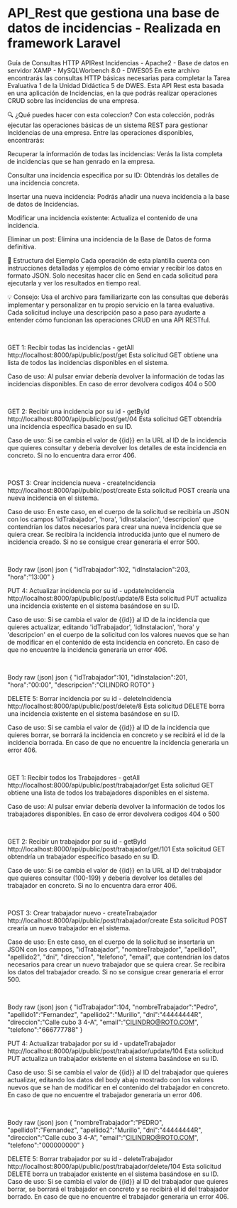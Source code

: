 
# API_Rest que gestiona una base de datos de incidencias - Realizada en framework Laravel

Guía de Consultas HTTP APIRest Incidencias - Apache2 - Base de datos en servidor XAMP - MySQLWorbench 8.0 - DWES05
En este archivo encontrarás las consultas HTTP básicas necesarias para completar la Tarea Evaluativa 1 de la Unidad Didáctica 5 de DWES. Esta API Rest esta basada en una aplicación de Incidencias, en la que podrás realizar operaciones CRUD sobre las incidencias de una empresa.

🔍 ¿Qué puedes hacer con esta coleccion?
Con esta colección, podrás ejecutar las operaciones básicas de un sistema REST para gestionar Incidencias de una empresa. Entre las operaciones disponibles, encontrarás:

Recuperar la información de todas las incidencias: Verás la lista completa de incidencias que se han genrado en la empresa.

Consultar una incidencia específica por su ID: Obtendrás los detalles de una incidencia concreta.

Insertar una nueva incidencia: Podrás añadir una nueva incidencia a la base de datos de Incidencias.

Modificar una incidencia existente: Actualiza el contenido de una incidencia.

Eliminar un post: Elimina una incidencia de la Base de Datos de forma definitiva.

🌟 Estructura del Ejemplo
Cada operación de esta plantilla cuenta con instrucciones detalladas y ejemplos de cómo enviar y recibir los datos en formato JSON. Solo necesitas hacer clic en Send en cada solicitud para ejecutarla y ver los resultados en tiempo real.

💡 Consejo: Usa el archivo para familiarizarte con las consultas que deberás implementar y personalizar en tu propio servicio en la tarea evaluativa. Cada solicitud incluye una descripción paso a paso para ayudarte a entender cómo funcionan las operaciones CRUD en una API RESTful.

﻿

GET
1: Recibir todas las incidencias - getAll
http://localhost:8000/api/public/post/get
Esta solicitud GET obtiene una lista de todos las incidencias disponibles en el sistema.

Caso de uso: Al pulsar enviar debería devolver la información de todas las incidencias disponibles. En caso de error devolvera codigos 404 o 500

﻿

GET
2: Recibir una incidencia por su id - getById
http://localhost:8000/api/public/post/get/04
Esta solicitud GET obtendría una incidencia específica basado en su ID.

Caso de uso: Si se cambia el valor de {{id}} en la URL al ID de la incidencia que quieres consultar y debería devolver los detalles de esta incidencia en concreto. Si no lo encuentra dara error 406.

﻿

POST
3: Crear incidencia nueva - createIncidencia
http://localhost:8000/api/public/post/create
Esta solicitud POST crearía una nueva incidencia en el sistema.

Caso de uso: En este caso, en el cuerpo de la solicitud se recibiría un JSON con los campos 'idTrabajador', 'hora', 'idInstalacion', 'descripcion' que contendrían los datos necesarios para crear una nueva incidencia que se quiera crear. Se recibira la incidencia introducida junto que el numero de incidencia creado. Si no se consigue crear generaria el error 500.

﻿

Body
raw (json)
json
{
    "idTrabajador":102,
    "idInstalacion":203, 
    "hora":"13:00"
}

PUT
4: Actualizar incidencia por su id - updateIncidencia
http://localhost:8000/api/public/post/update/8
Esta solicitud PUT actualiza una incidencia existente en el sistema basándose en su ID.

Caso de uso: Si se cambia el valor de {{id}} al ID de la incidencia que quieres actualizar, editando 'idTrabajador', 'idInstalacion', 'hora' y 'descripcion' en el cuerpo de la solicitud con los valores nuevos que se han de modificar en el contenido de esta incidencia en concreto. En caso de que no encuentre la incidencia generaria un error 406.

﻿

Body
raw (json)
json
{
    "idTrabajador":101,
    "idInstalacion":201, 
    "hora":"00:00",
    "descripcion":"CILINDRO ROTO"
}

DELETE
5: Borrar incidencia por su id - deleteIncidencia
http://localhost:8000/api/public/post/delete/8
Esta solicitud DELETE borra una incidencia existente en el sistema basándose en su ID.

Caso de uso: Si se cambia el valor de {{id}} al ID de la incidencia que quieres borrar, se borrará la incidencia en concreto y se recibirá el id de la incidencia borrada. En caso de que no encuentre la incidencia generaria un error 406.

﻿

GET
1: Recibir todos los Trabajadores - getAll
http://localhost:8000/api/public/post/trabajador/get
Esta solicitud GET obtiene una lista de todos los trabajadores disponibles en el sistema.

Caso de uso: Al pulsar enviar debería devolver la información de todos los trabajadores disponibles. En caso de error devolvera codigos 404 o 500

﻿

GET
2: Recibir un trabajador por su id - getById
http://localhost:8000/api/public/post/trabajador/get/101
Esta solicitud GET obtendría un trabajador específico basado en su ID.

Caso de uso: Si se cambia el valor de {{id}} en la URL al ID del trabajador que quieres consultar (100-199) y debería devolver los detalles del trabajador en concreto. Si no lo encuentra dara error 406.

﻿

POST
3: Crear trabajador nuevo - createTrabajador
http://localhost:8000/api/public/post/trabajador/create
Esta solicitud POST crearía un nuevo trabajador en el sistema.

Caso de uso: En este caso, en el cuerpo de la solicitud se insertaria un JSON con los campos, "idTrabajador", "nombreTrabajador", "apellido1", "apellido2", "dni", "direccion", "telefono", "email", que contendrían los datos necesarios para crear un nuevo trabajador que se quiera crear. Se recibira los datos del trabajador creado. Si no se consigue crear generaria el error 500.

﻿

Body
raw (json)
json
{
    "idTrabajador":104,
    "nombreTrabajador":"Pedro",
    "apellido1":"Fernandez",
    "apellido2":"Murillo",
    "dni":"44444444R",
    "direccion":"Calle cubo 3 4-A",
    "email":"CILINDRO@ROTO.COM",
    "telefono":"666777788"
}

PUT
4: Actualizar trabajador por su id - updateTrabajador
http://localhost:8000/api/public/post/trabajador/update/104
Esta solicitud PUT actualiza un trabajador existente en el sistema basándose en su ID.

Caso de uso: Si se cambia el valor de {{id}} al ID del trabajador que quieres actualizar, editando los datos del body abajo mostrado con los valores nuevos que se han de modificar en el contenido del trabajador en concreto. En caso de que no encuentre el trabajador generaria un error 406.

﻿

Body
raw (json)
json
{
    "nombreTrabajador":"PEDRO",
    "apellido1":"Fernandez",
    "apellido2":"Murillo",
    "dni":"44444444R",
    "direccion":"Calle cubo 3 4-A",
    "email":"CILINDRO@ROTO.COM",
    "telefono":"000000000"
}

DELETE
5: Borrar trabajador por su id - deleteTrabajador
http://localhost:8000/api/public/post/trabajador/delete/104
Esta solicitud DELETE borra un trabajador existente en el sistema basándose en su ID.
Caso de uso: Si se cambia el valor de {{id}} al ID del trabajador que quieres borrar, se borrará el trabajador en concreto y se recibirá el id del trabajador borrado. En caso de que no encuentre el trabajador generaria un error 406.
